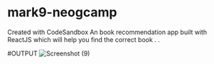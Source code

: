 # mark9-neogcamp
Created with CodeSandbox
An book recommendation app built with ReactJS which will help you find the correct book . .

#OUTPUT
![Screenshot (9)](https://user-images.githubusercontent.com/91406971/190903000-f779b19e-8f2f-4d70-a897-7f5fe8e7f872.png)

